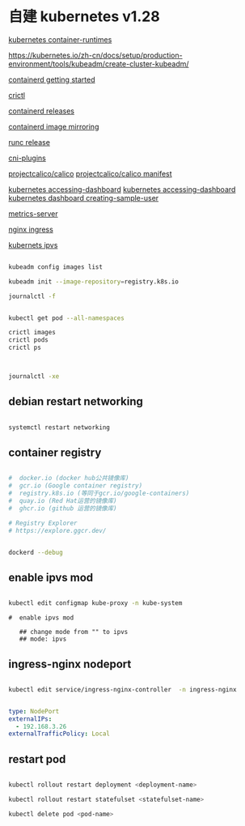 # 自建  kubernetes v1.28

[kubernetes container-runtimes](https://kubernetes.io/docs/setup/production-environment/container-runtimes/#containerd)

https://kubernetes.io/zh-cn/docs/setup/production-environment/tools/kubeadm/create-cluster-kubeadm/

[containerd getting started](https://github.com/containerd/containerd/blob/main/docs/getting-started.md)

[ crictl ](https://github.com/kubernetes-sigs/cri-tools/blob/master/docs/crictl.md)

[containerd releases ](https://github.com/containerd/containerd/releases)

[containerd image mirroring](https://github.com/kubernetes/registry.k8s.io/blob/main/docs/mirroring/containerd.md)

[runc release ](https://github.com/opencontainers/runc/releases)

[cni-plugins](https://github.com/containernetworking/plugins/releases)

[projectcalico/calico](https://github.com/projectcalico/calico.git)
[projectcalico/calico manifest ](https://docs.tigera.io/calico/latest/getting-started/kubernetes/self-managed-onprem/onpremises)

[kubernetes accessing-dashboard](https://github.com/kubernetes/dashboard)
[kubernetes accessing-dashboard](https://github.com/kubernetes/dashboard/blob/master/docs/user/accessing-dashboard/README.md)
[kubernetes dashboard creating-sample-user ](https://github.com/kubernetes/dashboard/blob/master/docs/user/access-control/creating-sample-user.md)

[metrics-server](https://github.com/kubernetes-sigs/metrics-server)

[nginx ingress](https://kubernetes.github.io/ingress-nginx/deploy/#bare-metal-clusters)

[kubernets ipvs](https://github.com/kubernetes/kubernetes/blob/master/pkg/proxy/ipvs/README.md)

```bash

kubeadm config images list

kubeadm init --image-repository=registry.k8s.io

journalctl -f


kubectl get pod --all-namespaces

crictl images
crictl pods
crictl ps



journalctl -xe


```

## debian restart networking

```bash

systemctl restart networking

```

## container registry

```bash

#  docker.io (docker hub公共镜像库)
#  gcr.io (Google container registry)
#  registry.k8s.io (等同于gcr.io/google-containers)
#  quay.io (Red Hat运营的镜像库)
#  ghcr.io (github 运营的镜像库)

# Registry Explorer
# https://explore.ggcr.dev/


dockerd --debug

```

## enable ipvs mod

```bash

kubectl edit configmap kube-proxy -n kube-system

```

```text
#  enable ipvs mod

   ## change mode from "" to ipvs
   ## mode: ipvs

```

## ingress-nginx nodeport

```bash

kubectl edit service/ingress-nginx-controller  -n ingress-nginx

```

```yaml

type: NodePort
externalIPs:
  - 192.168.3.26
externalTrafficPolicy: Local


```

## restart pod

```bash

kubectl rollout restart deployment <deployment-name>

kubectl rollout restart statefulset <statefulset-name>

kubectl delete pod <pod-name>

```
